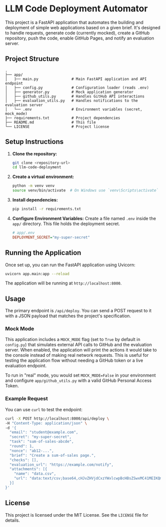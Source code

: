 # LLM Code Deployment Automator

This project is a FastAPI application that automates the building and deployment of simple web applications based on a given brief. It's designed to handle requests, generate code (currently mocked), create a GitHub repository, push the code, enable GitHub Pages, and notify an evaluation server.

## Project Structure

```
.
├── app/
│   ├── main.py               # Main FastAPI application and API endpoint
│   ├── config.py             # Configuration loader (reads .env)
│   ├── generator.py          # Mock application generator
│   ├── github_utils.py       # Handles GitHub API interactions
│   ├── evaluation_utils.py   # Handles notifications to the evaluation server
│   └── .env                  # Environment variables (secret, mock_mode)
├── requirements.txt          # Project dependencies
├── README.md                 # This file
└── LICENSE                   # Project license
```

## Setup Instructions

1.  **Clone the repository:**
    ```bash
    git clone <repository-url>
    cd llm-code-deployment
    ```

2.  **Create a virtual environment:**
    ```bash
    python -m venv venv
    source venv/bin/activate  # On Windows use `venv\Scripts\activate`
    ```

3.  **Install dependencies:**
    ```bash
    pip install -r requirements.txt
    ```

4.  **Configure Environment Variables:**
    Create a file named `.env` inside the `app/` directory. This file holds the deployment secret.

    ```ini
    # app/.env
    DEPLOYMENT_SECRET="my-super-secret"
    ```

## Running the Application

Once set up, you can run the FastAPI application using Uvicorn:

```bash
uvicorn app.main:app --reload
```

The application will be running at `http://localhost:8000`.

## Usage

The primary endpoint is `/api/deploy`. You can send a POST request to it with a JSON payload that matches the project's specification.

### Mock Mode

This application includes a `MOCK_MODE` flag (set to `True` by default in `config.py`) that simulates external API calls to GitHub and the evaluation server. When enabled, the application will print the actions it would take to the console instead of making real network requests. This is useful for testing the application flow without needing a GitHub token or a live evaluation endpoint.

To run in "real" mode, you would set `MOCK_MODE=False` in your environment and configure `app/github_utils.py` with a valid GitHub Personal Access Token.

### Example Request

You can use `curl` to test the endpoint:

```bash
curl -X POST http://localhost:8000/api/deploy \
-H "Content-Type: application/json" \
-d '{
  "email": "student@example.com",
  "secret": "my-super-secret",
  "task": "sum-of-sales-abcde",
  "round": 1,
  "nonce": "ab12-...",
  "brief": "Create a sum-of-sales page.",
  "checks": [],
  "evaluation_url": "https://example.com/notify",
  "attachments": [{
    "name": "data.csv",
    "url": "data:text/csv;base64,cHJvZHVjdCxzYWxlcwpBcHBsZSwxMC41MEIKQmFuYW5hLDUuMDAKQ2hlcnJ5LDE1LjI1Cg=="
  }]
}'
```

## License

This project is licensed under the MIT License. See the `LICENSE` file for details.
